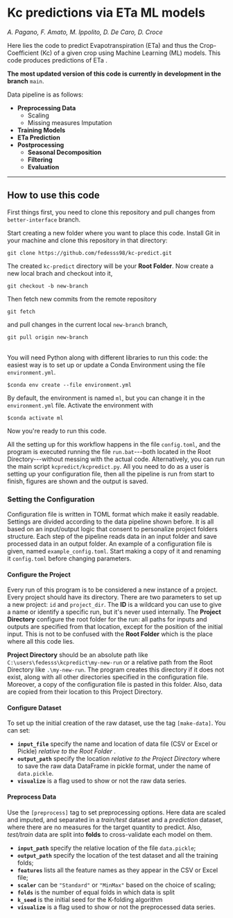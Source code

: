 # Kc predictions via ETa ML models
*A. Pagano, F. Amato, M. Ippolito, D. De Caro, D. Croce*

Here lies the code to predict Evapotranspiration (ETa) and thus the Crop-Coefficient (Kc) of a given crop using Machine Learning (ML) models. 
This code produces predictions of ETa .

**The most updated version of this code is currently in development in the branch** `main`.

Data pipeline is as follows:
- **Preprocessing Data**
    - Scaling
    - Missing measures Imputation
- **Training Models**
- **ETa Prediction**
- **Postprocessing**
    - **Seasonal Decomposition**
    - **Filtering**
    - **Evaluation**

---
## How to use this code
First things first, you need to clone this repository and pull changes from `better-interface` branch.

Start creating a new folder where you want to place this code.
Install Git in your machine and clone this repository in that directory:
```git
git clone https://github.com/fedesss98/kc-predict.git
```
The created `kc-predict` directory will be your **Root Folder**.
Now create a new local brach and checkout into it, 
```git
git checkout -b new-branch
```
Then fetch new commits from the remote repository
```git
git fetch
```
and pull changes in the current local `new-branch` branch,
```git
git pull origin new-branch
```
\
You will need Python along with different libraries to run this code: the easiest way is to set up or update a Conda Environment using the file `environment.yml`.
```
$conda env create --file environment.yml
```
By default, the environment is named `ml`, but you can change it in the `environment.yml` file.
Activate the environment with
```
$conda activate ml
```
Now you're ready to run this code.

All the setting up for this workflow happens in the file `config.toml`, and the program is executed running the file `run.bat`---both located in the Root Directory---without messing with the actual code. 
Alternatively, you can run the main script `kcpredict/kcpredict.py`. 
All you need to do as a user is setting up your configuration file, then all the pipeline is run from start to finish, figures are shown and the output is saved.

### Setting the Configuration
Configuration file is written in TOML format which make it easily readable. 
Settings are divided according to the data pipeline shown before. 
It is all based on an input/output logic that consent to personalize project folders structure. 
Each step of the pipeline reads data in an input folder and save processed data in an output folder. 
An example of a configuration file is given, named `example_config.toml`. 
Start making a copy of it and renaming it `config.toml` before changing parameters. 

#### Configure the Project
Every run of this program is to be considered a new instance of a project. Every project should have its directory. 
There are two parameters to set up a new project: `id` and `project_dir`. 
The **ID** is a wildcard you can use to give a name or identify a specific run, but it's never used internally. 
The **Project Directory** configure the root folder for the run: all paths for inputs and outputs are specified from that location, except for the position of the initial input. 
This is not to be confused with the **Root Folder** which is the place where all this code lies.

**Project Directory** should be an absolute path like
`C:\users\fedesss\kcpredict\my-new-run` or a relative path from the Root Directory like `.\my-new-run`. 
The program creates this directory if it does not exist, along with all other directories specified in the configuration file. Moreover, a copy of the configuration file is pasted in this folder. Also, data are copied from their location to this Project Directory.

#### Configure Dataset
To set up the initial creation of the raw dataset, use the tag `[make-data]`. You can set:

- **`input_file`** specify the name and location of data file (CSV or Excel or Pickle) *relative to the Root Folder* .
- **`output_path`** specify the location *relative to the Project Directory* where to save the raw data DataFrame in pickle format, under the name of `data.pickle`.
- **`visualize`** is a flag used to show or not the raw data series.

#### Preprocess Data
Use the `[preprocess]` tag to set preprocessing options. Here data are scaled and imputed, and separated in a *train/test* dataset and a *prediction* dataset, where there are no measures for the target quantity to predict. Also, *test/train* data are split into **folds** to cross-validate each model on them.

- **`input_path`** specify the relative location of the file `data.pickle`;
- **`output_path`** specify the location of the test dataset and all the training folds;
- **`features`** lists all the feature names as they appear in the CSV or Excel file;
- **`scaler`** can be `"Standard"` or `"MinMax"` based on the choice of scaling;
- **`folds`** is the number of equal folds in which data is split
- **`k_seed`** is the initial seed for the K-folding algorithm
- **`visualize`** is a flag used to show or not the preprocessed data series.


